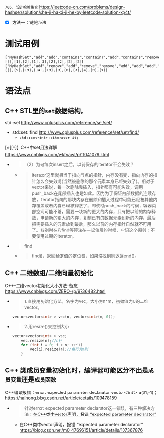 
`705. 设计哈希集合` https://leetcode-cn.com/problems/design-hashset/solution/she-ji-ha-xi-ji-he-by-leetcode-solution-xp4t/
- [x] 方法一：链地址法

# 测试用例

```
["MyHashSet","add","add","contains","contains","add","contains","remove","contains"]
[[],[1],[2],[1],[3],[2],[2],[2],[2]]
["MyHashSet","add","remove","add","remove","remove","add","add","add","add","remove"]
[[],[9],[19],[14],[19],[9],[0],[3],[4],[0],[9]]
```

# 语法点

## C++ STL里的`set`数据结构。

std::set http://www.cplusplus.com/reference/set/set/
- std::set::find http://www.cplusplus.com/reference/set/set/find/
  * `std::set<int>::iterator it;`

[:star:][`*`]】C++中set用法详解 https://www.cnblogs.com/wkfvawl/p/11041079.html
- > （2）为何每次insert之后，以前保存的iterator不会失效？
  * > iterator这里就相当于指向节点的指针，内存没有变，指向内存的指针怎么会失效呢(当然被删除的那个元素本身已经失效了)。相对于vector来说，每一次删除和插入，指针都有可能失效，调用push_back在尾部插入也是如此。因为为了保证内部数据的连续存放，iterator指向的那块内存在删除和插入过程中可能已经被其他内存覆盖或者内存已经被释放了。即使时push_back的时候，容器内部空间可能不够，需要一块新的更大的内存，只有把以前的内存释放，申请新的更大的内存，复制已有的数据元素到新的内存，最后把需要插入的元素放到最后，那么以前的内存指针自然就不可用了。特别时在和find等算法在一起使用的时候，牢记这个原则：不要使用过期的iterator。
- > find
  * > find()，返回给定值的定位器，如果没找到则返回end()。

## C++ 二维数组/二维向量初始化

C++-二维vector初始化大小方法-备忘 https://www.cnblogs.com/ZERO-/p/9736482.html
- > 1.直接用初始化方法。名字为vec，大小为n*m，初始值为0的二维vector。
  ```cpp
  vector<vector<int> > vec(n, vector<int>(m, 0));
  ```
- > 2.用resize()来控制大小
  ```cpp
  vector<vector<int> > vec;
      vec.resize(n);//n行
      for (int i = 0; i < n; ++i){
          vec[i].resize(m);//每行为m列
      }
  ```

## C++ 类成员变量初始化时，编译器可能区分不出是`成员变量`还是`成员函数`

C++编译报错：error: expected parameter declarator vector＜int＞ a(31,-1)； https://haihong.blog.csdn.net/article/details/109478159
- > 针对error: expected parameter declarator这一错误，有三种解决方法：[在C++类中vector声明，报错 “expected parameter declarator”](https://blog.csdn.net/m0_47696151/article/details/107367876)
  * 在C++类中vector声明，报错 “expected parameter declarator” https://blog.csdn.net/m0_47696151/article/details/107367876
